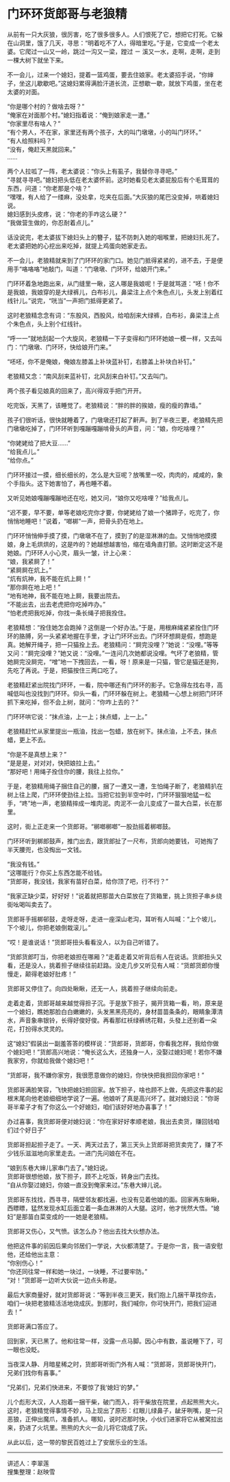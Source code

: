 # 门环环货郎哥与老狼精

从前有一只大灰狼，很厉害，吃了很多很多人。人们恨死了它，想把它打死。它躲在山洞里，饿了几天，寻思：“明着吃不了人，得暗里吃。”于是，它变成一个老太婆。它爬过一山又一岭，跳过一沟又一梁，蹚过 ㄧ 溪又一水，走啊，走啊，走到一棵大树下就坐下来。

不一会儿，过来一个媳妇，提着一篮鸡蛋，要去住娘家。老太婆招手说，“你婶子，坐这儿歇歇吧。”这媳妇累得满脸汗道长流，正想歇一歇，就放下鸡蛋，坐在老太婆的对面。

“你是哪个村的？做啥去呀？”  
“俺家在对面那个村。”媳妇指着说：“俺到娘家走一遭。”  
“你家里尽有啥人？”  
“有个男人，不在家，家里还有两个孩子，大的叫门墩墩，小的叫门环环。”  
“有人给照料吗？”  
“没有，俺赶天黑就回来。”  
……

两个人拉呱了一阵，老太婆说：“你头上有虱子，我替你寻寻吧。”  
“寻就寻寻吧。”媳妇把头低在老太婆怀前。这时她看见老太婆屁股后有个毛茸茸的东西，问道：“你老那是个啥？”  
“嘿嘿，有人给了一缕麻，没处拿，圪夹在后面。”大灰狼的尾巴没变掉，哄着媳妇说。  
媳妇感到头皮疼，说：“你老的手咋这么硬？”  
“我做营生做的，你忍耐着点儿。”

话没说完，老太婆拔下媳妇头上的簪子，猛不防刺入她的咽喉里，把媳妇扎死了。老太婆把她的心挖出来吃掉，就提上鸡蛋向她家走去。

不一会儿，老狼精就来到了门环环的家门口。她见门抵得紧紧的，进不去，于是便用手“咯咯咯”地敲门，叫道：“门墩墩、门环环，给娘开门来。”

门环环着急地跑出来，从门缝里一瞅，这人哪是我娘呢！于是就骂道：“呸！你不是我娘，我娘穿的是大绿裤儿，白布衫儿，鼻梁注上点个朱色点儿，头发上别着红线针儿。”说完，“咣当”一声把门抵得更紧了。

这时老狼精念念有词：“东股风，西股风，给咱刮来大绿裤，白布衫，鼻梁洼上点个朱色点，头上别个红线针。

“呼一一”就地刮起一个大旋风，老狼精一下子变得和门环环她娘一模一样，又去叫门：“门墩墩、门环环，快给娘开门来。”

“呸呸，你不是俺娘，俺娘左膝盖上补块蓝补钉，右膝盖上补块白补钉。”

老狼精又念：“南风刮来蓝补钉，北风刮来白补钉。”又去叫门。

两个孩子看见娘真的回来了，高兴得双手把门开开。

吃完饭，天黑了，该睡觉了。老狼精说：“胖的胖的挨娘，瘦的瘦的靠墙。”

孩子们很听话，很快就睡着了，门墩墩还打起了鼾声。到了半夜三更，老狼精先把门墩墩吃掉了，门环环听到嘎蹦嘎蹦啃骨头的声音，问：“娘，你吃啥哩？”

“你姥姥给了把大豆……”  
“给我点儿。”  
“给你点。”

门环环接过一摸，细长细长的，怎么是大豆呢？放嘴里一咬，肉肉的，咸咸的，象个手指头。这下她害怕了，再也睡不着。

又听见她娘嘎蹦嘎蹦地还在吃，她又问，“娘你又吃啥哩？”给我点儿。

“迟不要，早不要，单等老娘吃完你才要，你姥姥给了娘一个猪蹄子，吃完了，你悄悄地睡吧！”说着，“啷梆”一声，把骨头扔在地上。

门环环悄悄伸手摸了摸，门墩墩不在了，摸到了的是湿淋淋的血。又悄悄地摸摸娘，身上毛烘烘的，这是咋的？她越想越害怕，缩在墙角直打颤。这时断定这不是她娘。门环环人小心灵，眉头一皱，计上心来：  
“娘，我紧屙了！”  
“紧屙屙在炕上。”  
“炕有炕神，我不能在炕上屙！”  
“那你屙在地上吧！”  
“地有地神，我不能在地上屙，我要出院去。  
“不能出去，出去老虎把你吃掉咋办。”  
“怕老虎把我吃掉，你找一条长绳子把我拴住。

老狼精想：“拴住她怎会跑掉？这倒是一个好办法。”于是，用根麻绳紧紧拴住门环环的胳膊，另一头紧紧地握在手里，才让门环环出去。门环环想屙是假，想跑是真。她解开绳子，把一只猫拴上去。老狼精问：“屙完没哩？”她说：“没哩。”等等又问：“屙完没哩？”她又说：“没哩。”一连问几次她都说没哩。气坏了老狼精，管她屙完没屙完，“噌”地一下拽回去，一看，呀！原来是一只猫，管它是猫还是狗，先吃了再说。于是，把猫按住三两口吃了。

老狼精赶紧出院找门环环，一看，院中哪还有门环环的影子。它急得左找右寻，高喊低叫也没找到门环环。仰头一看，门环环躲在树上。老狼精一心想上树把门环环抓下来吃掉，但不会上树，就问：“你咋上去的？”

门环环哄它说：“抹点油，上一上；抹点蜡，上一上。”

老狼精赶忙从家里提出一瓶油，找出一包蜡，放在树下。抹点油，上不去，抹点蜡，更上不去。

“你是不是真想上来？”  
“是是是，对对对，快把娘拉上去。”  
“那好吧！用绳子拴住你的腰，我往上拉你。”

于是，老狼精用绳子捆住自己的腰，捆了一遭又一遭，生怕绳子断了，老狼精扒在树上往上爬，门环环使劲往上拉。当把它拉到半空中时，门环环狠狠地猛一松手，“咚”地一声，老狼精摔成一堆肉泥。肉泥不一会儿变成了一苗大白菜，长在那里。

这时，街上正走来一个货郎哥。“梆啷梆啷”一股劲摇着梆啷鼓。

门环环听到梆郎鼓声，推门出去，跟货郎扯了一尺布，货郎向她要钱，
可她掏了半天腰兜，也没掏出一文钱。

“我没有钱。”  
“这哪能行？你买上东西怎能不给钱。  
“货郎哥，我没钱，我家有苗好白菜，给你顶了吧，行不行？”

“我家正缺少菜，好好好！”说着就把那苗大白菜放在了货箱里，挑上货担子串乡绕街吆喝叫卖去了。

货郎哥手摇梆邨鼓，走呀走呀，走进一座深山老沟，耳听有人叫喊：“上个坡儿，下个坡儿，你把老娘倒栽滚儿。”

“哎！是谁说话！”货郎哥扭头看看没人，以为自己听错了。

“货郎货郎叮当，你把老娘担在哪厢？”走着走着又听背后有人在说话。货郎扭头又看，还是没人，挑着担子继续往前赶路。没走几步又听见有人喊：“货郎货郎你慢慢走，颠得老娘好肚疼！”

货郎哥又停住了。向四处瞅瞅，还无一人，挑着担子继续向前走。

走着走着，货郎哥越来越觉得担子沉。于是放下担子，揭开货箱一看，哟，原来是一个媳妇，瞧她那脸白白嫩嫩的，头发黑黑亮亮的，身材苗苗条条的，眼睛象潭清水，声音象串银铃，长得好俊好俊。再看那红袄绿裤绣花鞋，头發上还别着一朵花，打扮得水灵灵的。

这“媳妇”假装出一副羞答答的模样说：“货郎哥，货郎哥，你看我怎样，我给你做个媳妇吧！”货郎高兴地说：“俺长这么大，还独身一人，没娶过媳妇呢！若你不嫌我家穷，你就给我做个媳妇吧！”

“货郎哥，我不嫌你家穷，我很愿意做你的媳妇，你快快把我担回你家吧！”

货郎哥满脸笑容，飞快把媳妇担回家。放下担子，啥也顾不上做，先把这件事的起根末尾向他老娘细细地学说了一遍。他娘听了真是高兴坏了。就对媳妇说：“你哥哥半辈子才有了你这么一个好媳妇，咱们该好好地办喜事了！”

办过喜事，我货郎哥便对媳妇说：“你在家好好孝顺老娘，我出去卖货，赚回钱咱们过个好日子”

货郎哥担起担子走了。一天、两天过去了，第三天头上货郎哥把货卖完了，赚了不少钱乐滋滋地向家里走去。一进门先问娘在不在。

“娘到东巷大婶儿家串门去了。”媳妇说。  
货郎哥很想他娘，放下担子，顾不上吃饭，转身出门去找。  
“自从你娶过媳妇，你娘一直没到俺家来过。”东巷大婶儿说。

货郎哥东找找，西寻寻，隔壁邻友都找遍，也没有见着他娘的面。回家再东瞅瞅，西瞟瞟，猛然发现水缸后面立着一条血淋淋的人大腿。这时，他才恍然大悟。“媳妇”是那苗白菜变成的一一她是老狼精。

货郎哥又伤心，又气愤。该怎么办？他出去找大伙想办法。

他把这件事的前因后果向邻居们一学说，大伙都清楚了。于是你一言，我一语安慰他，还给他出主意：  
“你别伤心！”  
“你还同往常一样和她一块过，一块睡，不过要牢防。”  
“对！”货郎哥一边听大伙说一边点头称是。

最后大家商量好，就对货郎哥说：“等到半夜三更天，我们抱上几捆干草找你去，咱们一块把老狼精活活地烧成灰。到那时，我们喊你，你可快开门，把我们迎进去！”

货郎哥满口答应了。

回到家，天已黑了。他和往常一样，没露一点马脚。因心中有数，虽说睡下了，可一眼也没眨。

当夜深人静、月暗星稀之时，货郎哥听街门外有人喊：“货郎哥，货郎哥快开门，兄弟们找你有喜事。”

“兄弟们，兄弟们快进来，不要惊了我‘媳妇’的梦。”

儿个彪形大汉，人人抱着一捆干柴，破门而入，将干柴放在院里，点起熊熊大火。这时，老狼精觉得事情不妙，马上现出了原形：红眼儿绿鼻子，龇牙咧嘴，是一只恶狼，正伸出魔爪，准备抓人。哪知，说时迟那时快，小伙们进家将它从被窝拉出来，扔进了火坑里。熊熊的大火一会儿将它烧成了灰。

从此以后，这一带的黎民百姓过上了安居乐业的生活。

---

讲述人：李翠莲  
搜集整理：赵映雪

